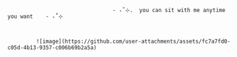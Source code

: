                                      - ₊˚⊹.  you can sit with me anytime you want    - ₊˚⊹
             
             
             
             ![image](https://github.com/user-attachments/assets/fc7a7fd0-c05d-4b13-9357-c006b69b2a5a)



<!--
**github-erro/github-erro** is a ✨ _special_ ✨ repository because its `README.md` (this file) appears on your GitHub profile.

Here are some ideas to get you started:

- 🔭 I’m currently working on ...
- 🌱 I’m currently learning ...
- 👯 I’m looking to collaborate on ...
- 🤔 I’m looking for help with ...
- 💬 Ask me about ...
- 📫 How to reach me: ...
- 😄 Pronouns: ...
- ⚡ Fun fact: ...
-->
